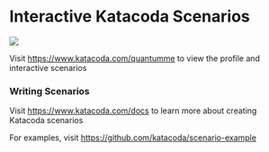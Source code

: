 # Interactive Katacoda Scenarios

[![](http://shields.katacoda.com/katacoda/quantumme/count.svg)](https://www.katacoda.com/quantumme "Get your profile on Katacoda.com")

Visit https://www.katacoda.com/quantumme to view the profile and interactive scenarios

### Writing Scenarios
Visit https://www.katacoda.com/docs to learn more about creating Katacoda scenarios

For examples, visit https://github.com/katacoda/scenario-example
